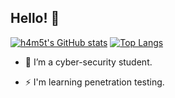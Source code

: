 
## Hello! 👋

[![h4m5t's GitHub stats](https://github-readme-stats.vercel.app/api?username=h4m5t)](https://github.com/h4m5t/github-readme-stats)
[![Top Langs](https://github-readme-stats.vercel.app/api/top-langs/?username=h4m5t)](https://github.com/h4m5t/github-readme-stats)

- 🌱 I’m a cyber-security student.

- ⚡ I'm learning penetration testing.
